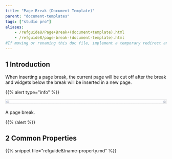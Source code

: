```yaml
---
title: "Page Break (Document Template)"
parent: "document-templates"
tags: ["studio pro"]
aliases:
    - /refguide8/Page+Break+(document+template).html
    - /refguide8/page-break-(document-template).html
#If moving or renaming this doc file, implement a temporary redirect and let the respective team know they should update the URL in the product. See Mapping to Products for more details.
---
```


## 1 Introduction

When inserting a page break, the current page will be cut off after the break and widgets below the break will be inserted in a new page.

{{% alert type="info" %}}

![](attachments/document-templates/918135.png)

A page break.

{{% /alert %}}

## 2 Common Properties

{{% snippet file="refguide8/name-property.md" %}}

